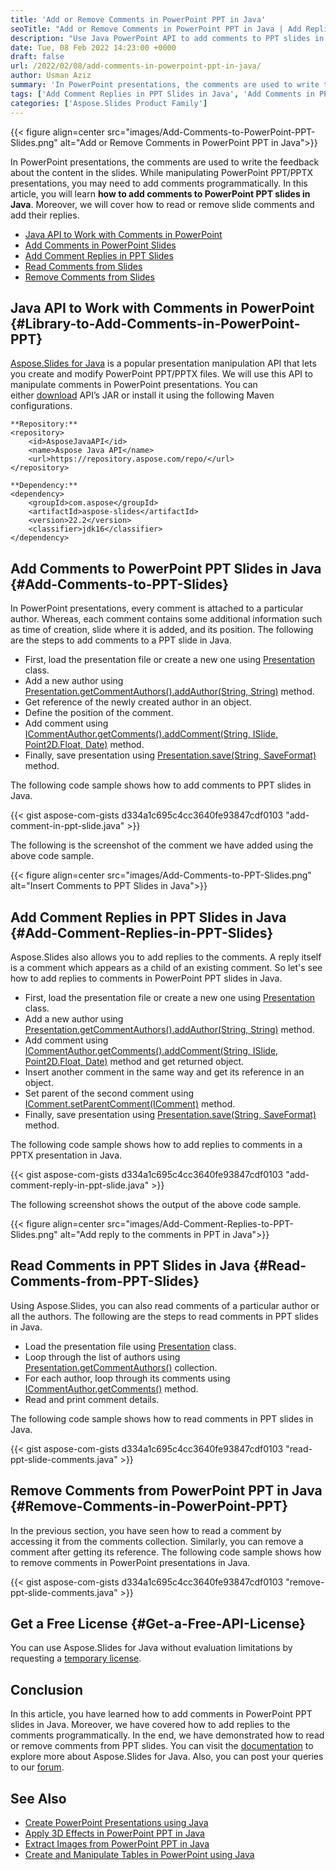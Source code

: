```yaml
---
title: 'Add or Remove Comments in PowerPoint PPT in Java'
seoTitle: "Add or Remove Comments in PowerPoint PPT in Java | Add Replies"
description: "Use Java PowerPoint API to add comments to PPT slides in Java. Add comment replies and read or remove comments from PowerPoint presentations."
date: Tue, 08 Feb 2022 14:23:00 +0000
draft: false
url: /2022/02/08/add-comments-in-powerpoint-ppt-in-java/
author: Usman Aziz
summary: 'In PowerPoint presentations, the comments are used to write the feedback about the content in the slides. While manipulating PowerPoint PPT/PPTX presentations, you may need to add comments programmatically. In this article, you will learn **how to add comments to PowerPoint PPT slides in Java**. Moreover, we will cover how to read or remove slide comments and add their replies.'
tags: ['Add Comment Replies in PPT Slides in Java', 'Add Comments in PPT Slides in Java', 'Java API to Work with Comments in PowerPoint', 'Read Comments from PPT Slides in Java', 'Remove Comments from Slides in Java']
categories: ['Aspose.Slides Product Family']
---
```




{{< figure align=center src="images/Add-Comments-to-PowerPoint-PPT-Slides.png" alt="Add or Remove Comments in PowerPoint PPT in Java">}}


In PowerPoint presentations, the comments are used to write the feedback about the content in the slides. While manipulating PowerPoint PPT/PPTX presentations, you may need to add comments programmatically. In this article, you will learn **how to add comments to PowerPoint PPT slides in Java**. Moreover, we will cover how to read or remove slide comments and add their replies.

*   [Java API to Work with Comments in PowerPoint][1]
*   [Add Comments in PowerPoint Slides][2]
*   [Add Comment Replies in PPT Slides][3]
*   [Read Comments from Slides][4]
*   [Remove Comments from Slides][5]

## Java API to Work with Comments in PowerPoint {#Library-to-Add-Comments-in-PowerPoint-PPT}

[Aspose.Slides for Java][6] is a popular presentation manipulation API that lets you create and modify PowerPoint PPT/PPTX files. We will use this API to manipulate comments in PowerPoint presentations. You can either [download][7] API’s JAR or install it using the following Maven configurations.

```
**Repository:**
<repository>
    <id>AsposeJavaAPI</id>
    <name>Aspose Java API</name>
    <url>https://repository.aspose.com/repo/</url>
</repository>

**Dependency:**
<dependency>
    <groupId>com.aspose</groupId>
    <artifactId>aspose-slides</artifactId>
    <version>22.2</version>
    <classifier>jdk16</classifier>
</dependency>
```

## Add Comments to PowerPoint PPT Slides in Java {#Add-Comments-to-PPT-Slides}

In PowerPoint presentations, every comment is attached to a particular author. Whereas, each comment contains some additional information such as time of creation, slide where it is added, and its position. The following are the steps to add comments to a PPT slide in Java.

*   First, load the presentation file or create a new one using [Presentation][8] class.
*   Add a new author using [Presentation.getCommentAuthors().addAuthor(String, String)][9] method.
*   Get reference of the newly created author in an object.
*   Define the position of the comment.
*   Add comment using [ICommentAuthor.getComments().addComment(String, ISlide, Point2D.Float, Date)][10] method.
*   Finally, save presentation using [Presentation.save(String, SaveFormat)][11] method.

The following code sample shows how to add comments to PPT slides in Java.

{{< gist aspose-com-gists d334a1c695c4cc3640fe93847cdf0103 "add-comment-in-ppt-slide.java" >}}

The following is the screenshot of the comment we have added using the above code sample.



{{< figure align=center src="images/Add-Comments-to-PPT-Slides.png" alt="Insert Comments to PPT Slides in Java">}}


## Add Comment Replies in PPT Slides in Java {#Add-Comment-Replies-in-PPT-Slides}

Aspose.Slides also allows you to add replies to the comments. A reply itself is a comment which appears as a child of an existing comment. So let's see how to add replies to comments in PowerPoint PPT slides in Java.

*   First, load the presentation file or create a new one using [Presentation][12] class.
*   Add a new author using [Presentation.getCommentAuthors().addAuthor(String, String)][13] method.
*   Add comment using [ICommentAuthor.getComments().addComment(String, ISlide, Point2D.Float, Date)][14] method and get returned object.
*   Insert another comment in the same way and get its reference in an object.
*   Set parent of the second comment using [IComment.setParentComment(IComment)][15] method.
*   Finally, save presentation using [Presentation.save(String, SaveFormat)][16] method.

The following code sample shows how to add replies to comments in a PPTX presentation in Java.

{{< gist aspose-com-gists d334a1c695c4cc3640fe93847cdf0103 "add-comment-reply-in-ppt-slide.java" >}}

The following screenshot shows the output of the above code sample.



{{< figure align=center src="images/Add-Comment-Replies-to-PPT-Slides.png" alt="Add reply to the comments in PPT in Java">}}


## Read Comments in PPT Slides in Java {#Read-Comments-from-PPT-Slides}

Using Aspose.Slides, you can also read comments of a particular author or all the authors. The following are the steps to read comments in PPT slides in Java.

*   Load the presentation file using [Presentation][17] class.
*   Loop through the list of authors using [Presentation.getCommentAuthors()][18] collection.
*   For each author, loop through its comments using [ICommentAuthor.getComments()][19] method.
*   Read and print comment details.

The following code sample shows how to read comments in PPT slides in Java.

{{< gist aspose-com-gists d334a1c695c4cc3640fe93847cdf0103 "read-ppt-slide-comments.java" >}}

## Remove Comments from PowerPoint PPT in Java {#Remove-Comments-in-PowerPoint-PPT}

In the previous section, you have seen how to read a comment by accessing it from the comments collection. Similarly, you can remove a comment after getting its reference. The following code sample shows how to remove comments in PowerPoint presentations in Java.

{{< gist aspose-com-gists d334a1c695c4cc3640fe93847cdf0103 "remove-ppt-slide-comments.java" >}}

## Get a Free License {#Get-a-Free-API-License}

You can use Aspose.Slides for Java without evaluation limitations by requesting a [temporary license][20].

## Conclusion

In this article, you have learned how to add comments in PowerPoint PPT slides in Java. Moreover, we have covered how to add replies to the comments programmatically. In the end, we have demonstrated how to read or remove comments from PPT slides. You can visit the [documentation][21] to explore more about Aspose.Slides for Java. Also, you can post your queries to our [forum][22].

## See Also

*   [Create PowerPoint Presentations using Java][23]
*   [Apply 3D Effects in PowerPoint PPT in Java][24]
*   [Extract Images from PowerPoint PPT in Java][25]
*   [Create and Manipulate Tables in PowerPoint using Java][26]




[1]: #Library-to-Add-Comments-in-PowerPoint-PPT
[2]: #Add-Comments-to-PPT-Slides
[3]: #Add-Comment-Replies-in-PPT-Slides
[4]: #Read-Comments-from-PPT-Slides
[5]: #Remove-Comments-in-PowerPoint-PPT
[6]: https://products.aspose.com/slides/java
[7]: https://downloads.aspose.com/slides/java
[8]: https://apireference.aspose.com/slides/java/com.aspose.slides/Presentation
[9]: https://apireference.aspose.com/slides/java/com.aspose.slides/ICommentAuthorCollection#addAuthor-java.lang.String-java.lang.String-
[10]: https://apireference.aspose.com/slides/java/com.aspose.slides/ICommentCollection#addComment-java.lang.String-com.aspose.slides.ISlide-java.awt.geom.Point2D.Float-java.util.Date-
[11]: https://apireference.aspose.com/slides/java/com.aspose.slides/Presentation#save-java.lang.String-int-
[12]: https://apireference.aspose.com/slides/java/com.aspose.slides/Presentation
[13]: https://apireference.aspose.com/slides/java/com.aspose.slides/ICommentAuthorCollection#addAuthor-java.lang.String-java.lang.String-
[14]: https://apireference.aspose.com/slides/java/com.aspose.slides/ICommentCollection#addComment-java.lang.String-com.aspose.slides.ISlide-java.awt.geom.Point2D.Float-java.util.Date-
[15]: https://apireference.aspose.com/slides/java/com.aspose.slides/IComment#setParentComment-com.aspose.slides.IComment-
[16]: https://apireference.aspose.com/slides/java/com.aspose.slides/Presentation#save-java.lang.String-int-
[17]: https://apireference.aspose.com/slides/java/com.aspose.slides/Presentation
[18]: https://apireference.aspose.com/slides/java/com.aspose.slides/Presentation#getCommentAuthors--
[19]: https://apireference.aspose.com/slides/java/com.aspose.slides/ICommentAuthor#getComments--
[20]: https://purchase.aspose.com/temporary-license
[21]: https://docs.aspose.com/slides/java/
[22]: https://forum.aspose.com/
[23]: https://blog.aspose.com/2021/01/18/create-powerpoint-presentations-using-java/
[24]: https://blog.aspose.com/2022/02/04/apply-three-d-effects-in-ppt-in-java/
[25]: https://blog.aspose.com/2022/01/13/extract-images-from-ppt-in-java/
[26]: https://blog.aspose.com/2021/09/23/manipulate-tables-in-powerpoint-using-java/




